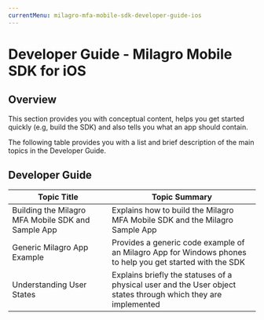 ```yaml
---
currentMenu: milagro-mfa-mobile-sdk-developer-guide-ios
---
```

# Developer Guide - Milagro Mobile SDK for iOS

## Overview

This section provides you with conceptual content, helps you get started quickly (e.g, build the SDK) and also tells you what an app should contain.

The following table provides you with a list and brief description of the main topics in the Developer Guide.

## Developer Guide

| Topic Title                                        | Topic Summary                                                                                                  |
|----------------------------------------------------|----------------------------------------------------------------------------------------------------------------|
| Building the Milagro MFA Mobile SDK and Sample App | Explains how to build the Milagro MFA Mobile SDK and the Milagro Sample App                                    |
| Generic Milagro App Example                        | Provides a generic code example of an Milagro App for Windows phones to help you get started with the SDK      |
| Understanding User States                          | Explains briefly the statuses of a physical user and the User object states through which they are implemented |
